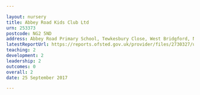 ```yaml
---

layout: nursery
title: Abbey Road Kids Club Ltd
urn: 253373
postcode: NG2 5ND
address: Abbey Road Primary School, Tewkesbury Close, West Bridgford, Nottingham, NG2 5ND
latestReportUrl: https://reports.ofsted.gov.uk/provider/files/2730327/urn/253373.pdf
teaching: 2
development: 2
leadership: 2
outcomes: 0
overall: 2
date: 25 September 2017

---
```


